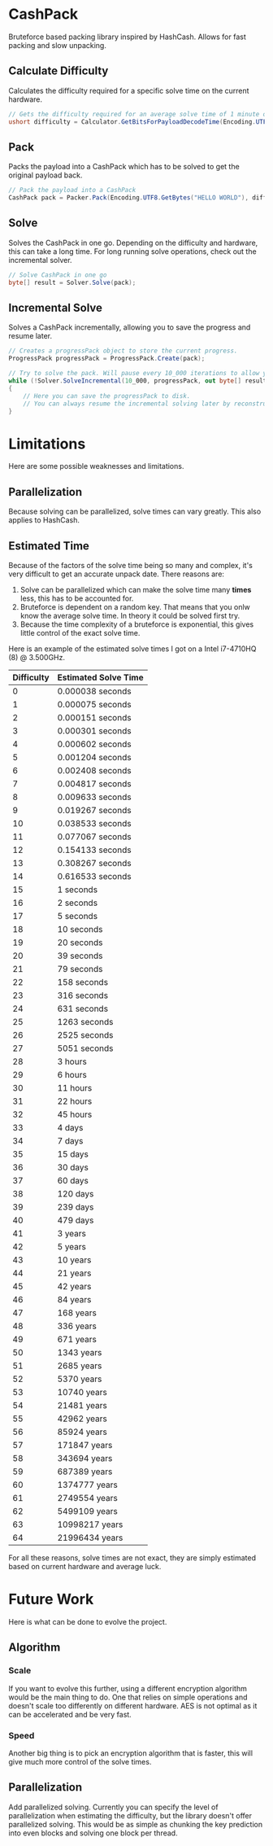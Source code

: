 # CashPack
Bruteforce based packing library inspired by HashCash. Allows for fast packing and slow unpacking.

## Calculate Difficulty
Calculates the difficulty required for a specific solve time on the current hardware.
```csharp
// Gets the difficulty required for an average solve time of 1 minute on the current hardware with the specified payload.
ushort difficulty = Calculator.GetBitsForPayloadDecodeTime(Encoding.UTF8.GetBytes("HELLO WORLD"), TimeSpan.FromMinutes(1));
```

## Pack
Packs the payload into a CashPack which has to be solved to get the original payload back.
```csharp
// Pack the payload into a CashPack
CashPack pack = Packer.Pack(Encoding.UTF8.GetBytes("HELLO WORLD"), difficulty);
```

## Solve
Solves the CashPack in one go. Depending on the difficulty and hardware, this can take a long time. For long running solve operations, check out the incremental solver.
```csharp
// Solve CashPack in one go
byte[] result = Solver.Solve(pack);
```

## Incremental Solve
Solves a CashPack incrementally, allowing you to save the progress and resume later.
```csharp
// Creates a progressPack object to store the current progress.
ProgressPack progressPack = ProgressPack.Create(pack);

// Try to solve the pack. Will pause every 10_000 iterations to allow you to save the progress.
while (!Solver.SolveIncremental(10_000, progressPack, out byte[] result))
{
    // Here you can save the progressPack to disk.
    // You can always resume the incremental solving later by reconstructing the progressPack and calling SolveIncremental on it.
}
```

# Limitations
Here are some possible weaknesses and limitations.

## Parallelization
Because solving can be parallelized, solve times can vary greatly. This also applies to HashCash.
## Estimated Time
Because of the factors of the solve time being so many and complex, it's very difficult to get an accurate unpack date. There reasons are:
1. Solve can be parallelized which can make the solve time many **times** less, this has to be accounted for.
2. Bruteforce is dependent on a random key. That means that you onlw know the average solve time. In theory it could be solved first try.
3. Because the time complexity of a bruteforce is exponential, this gives little control of the exact solve time.

Here is an example of the estimated solve times I got on a Intel i7-4710HQ (8) @ 3.500GHz.

| Difficulty | Estimated Solve Time |
|------------|----------------------|
| 0 | 0.000038 seconds |
| 1 | 0.000075 seconds |
| 2 | 0.000151 seconds |
| 3 | 0.000301 seconds |
| 4 | 0.000602 seconds |
| 5 | 0.001204 seconds |
| 6 | 0.002408 seconds |
| 7 | 0.004817 seconds |
| 8 | 0.009633 seconds |
| 9 | 0.019267 seconds |
| 10 | 0.038533 seconds |
| 11 | 0.077067 seconds |
| 12 | 0.154133 seconds |
| 13 | 0.308267 seconds |
| 14 | 0.616533 seconds |
| 15 | 1 seconds |
| 16 | 2 seconds |
| 17 | 5 seconds |
| 18 | 10 seconds |
| 19 | 20 seconds |
| 20 | 39 seconds |
| 21 | 79 seconds |
| 22 | 158 seconds |
| 23 | 316 seconds |
| 24 | 631 seconds |
| 25 | 1263 seconds |
| 26 | 2525 seconds |
| 27 | 5051 seconds |
| 28 | 3 hours |
| 29 | 6 hours |
| 30 | 11 hours |
| 31 | 22 hours |
| 32 | 45 hours |
| 33 | 4 days |
| 34 | 7 days |
| 35 | 15 days |
| 36 | 30 days |
| 37 | 60 days |
| 38 | 120 days |
| 39 | 239 days |
| 40 | 479 days |
| 41 | 3 years |
| 42 | 5 years |
| 43 | 10 years |
| 44 | 21 years |
| 45 | 42 years |
| 46 | 84 years |
| 47 | 168 years |
| 48 | 336 years |
| 49 | 671 years |
| 50 | 1343 years |
| 51 | 2685 years |
| 52 | 5370 years |
| 53 | 10740 years |
| 54 | 21481 years |
| 55 | 42962 years |
| 56 | 85924 years |
| 57 | 171847 years |
| 58 | 343694 years |
| 59 | 687389 years |
| 60 | 1374777 years |
| 61 | 2749554 years |
| 62 | 5499109 years |
| 63 | 10998217 years |
| 64 | 21996434 years |


For all these reasons, solve times are not exact, they are simply estimated based on current hardware and average luck.

# Future Work
Here is what can be done to evolve the project.

## Algorithm
### Scale
If you want to evolve this further, using a different encryption algorithm would be the main thing to do. One that relies on simple operations and doesn't scale too differently on different hardware. AES is not optimal as it can be accelerated and be very fast.
### Speed
Another big thing is to pick an encryption algorithm that is faster, this will give much more control of the solve times.

## Parallelization
Add parallelized solving. Currently you can specify the level of parallelization when estimating the difficulty, but the library doesn't offer parallelized solving. This would be as simple as chunking the key prediction into even blocks and solving one block per thread.